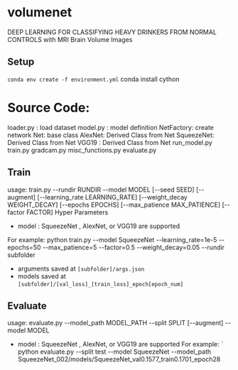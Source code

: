 # volumenet
DEEP LEARNING FOR CLASSIFYING HEAVY DRINKERS FROM NORMAL CONTROLS with MRI Brain Volume Images

## Setup

`conda env create -f environment.yml`
conda install cython

# Source Code: 
loader.py : load dataset 
model.py : model definition
  NetFactory: create network 
  Net: base class
  AlexNet: Derived Class from Net
  SqueezeNet: Derived Class from Net
  VGG19 : Derived Class from Net
run_model.py
train.py
gradcam.py
misc_functions.py
evaluate.py

## Train
usage: train.py --rundir RUNDIR --model MODEL [--seed SEED] [--augment]
                [--learning_rate LEARNING_RATE] [--weight_decay WEIGHT_DECAY]
                [--epochs EPOCHS] [--max_patience MAX_PATIENCE]
                [--factor FACTOR]
Hyper Parameters 
- model : SqueezeNet , AlexNet, or VGG19 are supported 

For example: 
python train.py --model SqueezeNet --learning_rate=1e-5 --epochs=50 --max_patience=5 --factor=0.5 --weight_decay=0.05 --rundir subfolder
- arguments saved at `[subfolder]/args.json`
- models saved at `[subfolder]/[val_loss]_[train_loss]_epoch[epoch_num]`

## Evaluate

usage: evaluate.py --model_path MODEL_PATH --split SPLIT [--augment]
                   --model MODEL

- model : SqueezeNet , AlexNet, or VGG19 are supported 
For example: 
` python evaluate.py --split test --model SqueezeNet  --model_path SqueezeNet_002/models/SqueezeNet_val0.1577_train0.1701_epoch28




